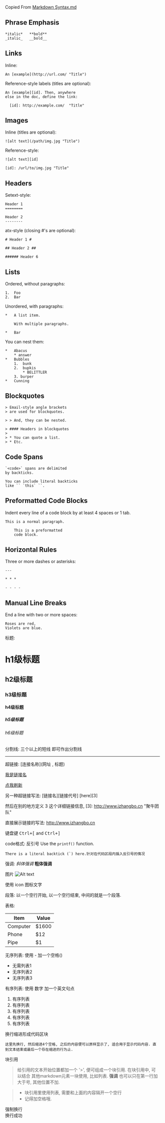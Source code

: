 Copied From [Markdown Syntax.md](https://github.com/fletcher/MultiMarkdown/blob/master/Documentation/Markdown%20Syntax.md)

## Phrase Emphasis ##

	*italic*   **bold**
	_italic_   __bold__


## Links ##

Inline:

	An [example](http://url.com/ "Title")

Reference-style labels (titles are optional):

	An [example][id]. Then, anywhere
	else in the doc, define the link:

	  [id]: http://example.com/  "Title"


## Images ##

Inline (titles are optional):

	![alt text](/path/img.jpg "Title")

Reference-style:

	![alt text][id]

	[id]: /url/to/img.jpg "Title"


## Headers ##

Setext-style:

	Header 1
	========

	Header 2
	--------

atx-style (closing #'s are optional):

	# Header 1 #

	## Header 2 ##

	###### Header 6


## Lists ##

Ordered, without paragraphs:

	1.  Foo
	2.  Bar

Unordered, with paragraphs:

	*   A list item.

		With multiple paragraphs.

	*   Bar

You can nest them:

	*   Abacus
		* answer
	*   Bubbles
		1.  bunk
		2.  bupkis
			* BELITTLER
		3. burper
	*   Cunning


## Blockquotes ##

	> Email-style angle brackets
	> are used for blockquotes.

	> > And, they can be nested.

	> #### Headers in blockquotes
	>
	> * You can quote a list.
	> * Etc.


## Code Spans ##

	`<code>` spans are delimited
	by backticks.

	You can include literal backticks
	like `` `this` ``.


## Preformatted Code Blocks ##

Indent every line of a code block by at least 4 spaces or 1 tab.

	This is a normal paragraph.

	    This is a preformatted
	    code block.


## Horizontal Rules ##

Three or more dashes or asterisks:

	---

	* * *

	- - - -


## Manual Line Breaks ##

End a line with two or more spaces:

	Roses are red,
	Violets are blue.


标题: 
# h1级标题 #
## h2级标题 ##
### h3级标题 ###
#### h4级标题 ####
##### h5级标题 ####
###### h6级标题 ######

分割线: 三个以上的短线 即可作出分割线

----

超链接: [连接名称](网址 , 标题)

[我是链接名](http://www.izhangbo.cn, "我是标题")

[<i class="icon-refresh"></i> 点我刷新](/sonfilename/)

另一种超链接写法: [链接名][链接代号]
[here][3]

然后在别的地方定义 3 这个详细链接信息, 
[3]: http://www.izhangbo.cn "聚牛团队"

直接展示链接的写法: <http://www.izhangbo.cn>

键盘键
<kbd>Ctrl+[</kbd> and <kbd>Ctrl+]</kbd>

code格式: 反引号
Use the `printf()` function.

``There is a literal backtick (`) here.针对在代码区段内插入反引号的情况``

强调: 
*斜体强调*
**粗体强调**

图片
![Alt text](http://www.izhangbo.cn/wp-content/themes/minty/img/logo.png "Optional title")

使用 icon 图标文字
<i class="icon-cog"></i>

段落: 以一个空行开始, 以一个空行结束, 中间的就是一个段落. 

表格: 

Item     | Value
-------- | ---
Computer | $1600
Phone    | $12
Pipe     | $1

无序列表: 使用 - 加一个空格()

- 无需列表1
- 无序列表2
- 无序列表3

有序列表: 使用 数字 加一个英文句点

1. 有序列表
2. 有序列表
3. 有序列表
4. 有序列表
5. 有序列表

换行缩进形成代码区块

    这里先换行, 然后缩进4个空格, 之后的内容便可以原样显示了, 适合用于显示代码内容. 直到文本结束或最后一个存在缩进的行为止. 

块引用
>给引用的文本开始位置都加一个 '>', 
>便可组成一个块引用. 在块引用中, 可以结合
>其他markdown元素一块使用, 比如列表. 
>**强调**
也可以只在第一行加大于号, 其他位置不加. 

>- 块引用里使用列表, 需要和上面的内容隔开一个空行
>- 记得加空格哦. 

强制换行<br>
换行成功
